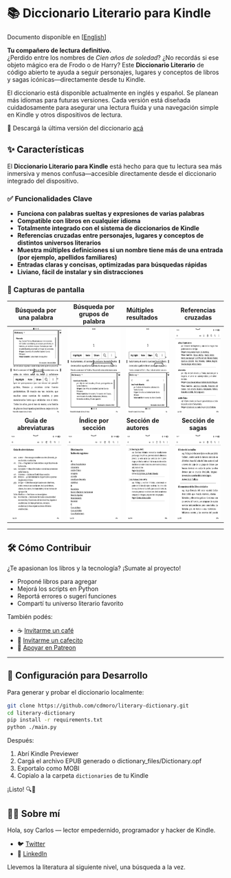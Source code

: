 # 📚 Diccionario Literario para Kindle

Documento disponible en [[English](README.md)]

**Tu compañero de lectura definitivo.**  
¿Perdido entre los nombres de _Cien años de soledad_? ¿No recordás si ese objeto mágico era de Frodo o de Harry? Este **Diccionario Literario** de código abierto te ayuda a seguir personajes, lugares y conceptos de libros y sagas icónicas—directamente desde tu Kindle.

El diccionario está disponible actualmente en inglés y español. Se planean más idiomas para futuras versiones. Cada versión está diseñada cuidadosamente para asegurar una lectura fluida y una navegación simple en Kindle y otros dispositivos de lectura.

🎯 Descargá la última versión del diccionario [acá](https://github.com/cdmoro/literary-dictionary/releases/latest)

## ✨ Características

El **Diccionario Literario para Kindle** está hecho para que tu lectura sea más inmersiva y menos confusa—accesible directamente desde el diccionario integrado del dispositivo.

### ✅ Funcionalidades Clave

- **Funciona con palabras sueltas y expresiones de varias palabras**  
- **Compatible con libros en cualquier idioma**
- **Totalmente integrado con el sistema de diccionarios de Kindle**
- **Referencias cruzadas entre personajes, lugares y conceptos de distintos universos literarios**
- **Muestra múltiples definiciones si un nombre tiene más de una entrada (por ejemplo, apellidos familiares)**
- **Entradas claras y concisas, optimizadas para búsquedas rápidas**
- **Liviano, fácil de instalar y sin distracciones**

### 📸 Capturas de pantalla

| Búsqueda por una palabra | Búsqueda por grupos de palabra | Múltiples resultados | Referencias cruzadas |
|:--------------------:|:-------------------:|:---------------------------|:---------:|
|<img src="./screenshots/es/01_definition.png" height="200px">|<img src="./screenshots/es/02_definition_group_of_words.png" height="200px">|<img src="./screenshots/es/03_multiple_definitions.png" height="200px">|<img src="./screenshots/es/04_dict.png" height="200px">|
| **Guía de abreviaturas** | **Índice por sección** | **Sección de autores** | **Sección de sagas** |
|<img src="./screenshots/es/05_abbr_guide.png" height="200px">|<img src="./screenshots/es/06_entry_index.png" height="200px">|<img src="./screenshots/es/07_authors.png" height="200px">|<img src="./screenshots/es/08_sagas.png" height="200px">|

---

## 🛠️ Cómo Contribuir

¿Te apasionan los libros y la tecnología? ¡Sumate al proyecto!

- Proponé libros para agregar  
- Mejorá los scripts en Python  
- Reportá errores o sugerí funciones  
- Compartí tu universo literario favorito  

También podés:
- ☕ [Invitarme un café](https://buymeacoffee.com/cdmoro)  
- 🧉 [Invitarme un cafecito](http://cafecito.app/cdmoro)  
- 🎁 [Apoyar en Patreon](https://patreon.com/cdmoro)  

---

## 🧪 Configuración para Desarrollo

Para generar y probar el diccionario localmente:

```bash
git clone https://github.com/cdmoro/literary-dictionary.git
cd literary-dictionary
pip install -r requirements.txt
python ./main.py
```

Después:

1. Abrí Kindle Previewer
1. Cargá el archivo EPUB generado o dictionary_files/Dictionary.opf
1. Exportalo como MOBI
1. Copialo a la carpeta `dictionaries` de tu Kindle

¡Listo! 🔍📖

## 🙋‍♂️ Sobre mí

Hola, soy Carlos — lector empedernido, programador y hacker de Kindle.

- 🐦 [Twitter](https://twitter.com/CarlosBonadeo)
- 💼 [LinkedIn](https://www.linkedin.com/in/cdbonadeo/)

Llevemos la literatura al siguiente nivel, una búsqueda a la vez.

